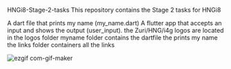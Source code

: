 HNGi8-Stage-2-tasks
This repository contains the Stage 2 tasks for HNGi8

A dart file that prints my name (my_name.dart)
A flutter app that accepts an input and shows the output (user_input).
the Zuri/HNG/i4g logos are located in the logos folder
myname folder contains the dartfile the prints my name
the links folder containers all the links

![ezgif com-gif-maker](https://user-images.githubusercontent.com/59745545/129986060-2d4aa421-61e6-4965-ab35-17e7f2c8ff37.gif)
